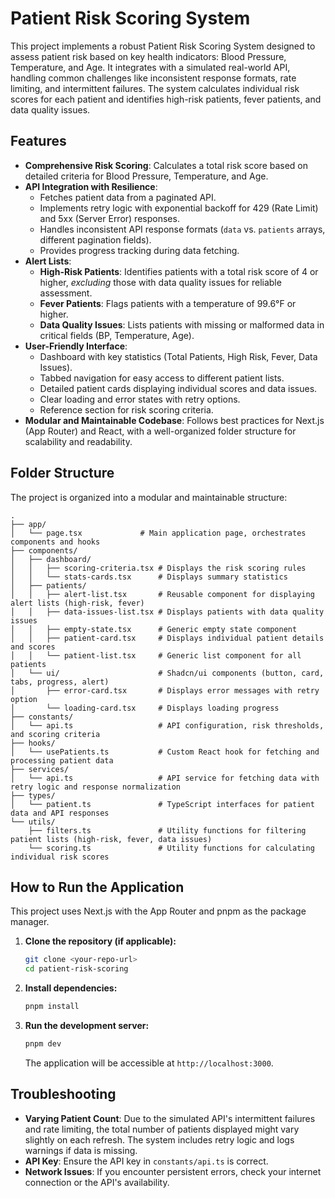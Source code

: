 # Patient Risk Scoring System

This project implements a robust Patient Risk Scoring System designed to assess patient risk based on key health indicators: Blood Pressure, Temperature, and Age. It integrates with a simulated real-world API, handling common challenges like inconsistent response formats, rate limiting, and intermittent failures. The system calculates individual risk scores for each patient and identifies high-risk patients, fever patients, and data quality issues.

## Features

*   **Comprehensive Risk Scoring**: Calculates a total risk score based on detailed criteria for Blood Pressure, Temperature, and Age.
*   **API Integration with Resilience**:
    *   Fetches patient data from a paginated API.
    *   Implements retry logic with exponential backoff for 429 (Rate Limit) and 5xx (Server Error) responses.
    *   Handles inconsistent API response formats (`data` vs. `patients` arrays, different pagination fields).
    *   Provides progress tracking during data fetching.
*   **Alert Lists**:
    *   **High-Risk Patients**: Identifies patients with a total risk score of 4 or higher, *excluding* those with data quality issues for reliable assessment.
    *   **Fever Patients**: Flags patients with a temperature of 99.6°F or higher.
    *   **Data Quality Issues**: Lists patients with missing or malformed data in critical fields (BP, Temperature, Age).
*   **User-Friendly Interface**:
    *   Dashboard with key statistics (Total Patients, High Risk, Fever, Data Issues).
    *   Tabbed navigation for easy access to different patient lists.
    *   Detailed patient cards displaying individual scores and data issues.
    *   Clear loading and error states with retry options.
    *   Reference section for risk scoring criteria.
*   **Modular and Maintainable Codebase**: Follows best practices for Next.js (App Router) and React, with a well-organized folder structure for scalability and readability.

## Folder Structure

The project is organized into a modular and maintainable structure:

```
.
├── app/
│   └── page.tsx             # Main application page, orchestrates components and hooks
├── components/
│   ├── dashboard/
│   │   ├── scoring-criteria.tsx # Displays the risk scoring rules
│   │   └── stats-cards.tsx      # Displays summary statistics
│   ├── patients/
│   │   ├── alert-list.tsx       # Reusable component for displaying alert lists (high-risk, fever)
│   │   ├── data-issues-list.tsx # Displays patients with data quality issues
│   │   ├── empty-state.tsx      # Generic empty state component
│   │   ├── patient-card.tsx     # Displays individual patient details and scores
│   │   └── patient-list.tsx     # Generic list component for all patients
│   └── ui/                      # Shadcn/ui components (button, card, tabs, progress, alert)
│       ├── error-card.tsx       # Displays error messages with retry option
│       └── loading-card.tsx     # Displays loading progress
├── constants/
│   └── api.ts                   # API configuration, risk thresholds, and scoring criteria
├── hooks/
│   └── usePatients.ts           # Custom React hook for fetching and processing patient data
├── services/
│   └── api.ts                   # API service for fetching data with retry logic and response normalization
├── types/
│   └── patient.ts               # TypeScript interfaces for patient data and API responses
└── utils/
    ├── filters.ts               # Utility functions for filtering patient lists (high-risk, fever, data issues)
    └── scoring.ts               # Utility functions for calculating individual risk scores
```

## How to Run the Application

This project uses Next.js with the App Router and pnpm as the package manager.

1.  **Clone the repository (if applicable):**
    ```bash
    git clone <your-repo-url>
    cd patient-risk-scoring
    ```

2.  **Install dependencies:**
    ```bash
    pnpm install
    ```

3.  **Run the development server:**
    ```bash
    pnpm dev
    ```

    The application will be accessible at `http://localhost:3000`.


## Troubleshooting

*   **Varying Patient Count**: Due to the simulated API's intermittent failures and rate limiting, the total number of patients displayed might vary slightly on each refresh. The system includes retry logic and logs warnings if data is missing.
*   **API Key**: Ensure the API key in `constants/api.ts` is correct.
*   **Network Issues**: If you encounter persistent errors, check your internet connection or the API's availability.
